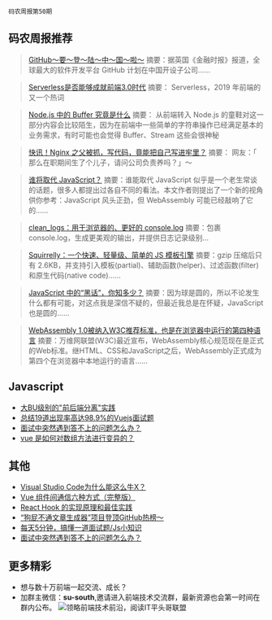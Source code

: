 `码农周报第50期`

码农周报推荐
-------

>  [GitHub～要～登～陆～中～国～啦～](https://mp.weixin.qq.com/s/rjQ9KYsYzWmaUdYWQ5W_jg)
> 摘要：据英国《金融时报》报道，全球最大的软件开发平台 GitHub 计划在中国开设子公司……

>  [Serverless是否能够成就前端3.0时代](https://mp.weixin.qq.com/s/U4ihBOr4m0rUEjQwqXu9RA)
> 摘要： Serverless，2019 年前端的又一个热词

>  [Node.js 中的 Buffer 究竟是什么](https://juejin.im/post/5d3a3b8ff265da1b8d166323)
> 摘要： 从前端转入 Node.js 的童鞋对这一部分内容会比较陌生，因为在前端中一些简单的字符串操作已经满足基本的业务需求，有时可能也会觉得 Buffer、Stream 这些会很神秘

>  [快讯！Nginx 之父被抓，写代码，竟能把自己写进牢里？](https://mp.weixin.qq.com/s/a8vTcbUp7fLR2tXLhnutKg)
> 摘要： 网友：「 那么在职期间生了个儿子，请问公司负责养吗？」～



>  [谁将取代 JavaScript？](https://www.javascriptc.com/2981.html)
> 摘要：谁能取代 JavaScript 似乎是一个老生常谈的话题，很多人都提出过各自不同的看法。本文作者则提出了一个新的视角供你参考：JavaScript 风头正劲，但 WebAssembly 可能已经敲响了它的……

> [clean_logs：用于浏览器的、更好的 console.log](https://javascriptweekly.com/link/54825/web)
> 摘要：包裹 console.log，生成更美观的输出，并提供日志记录级别…

> [Squirrelly：一个快速、轻量级、简单的 JS 模板引擎](https://javascriptweekly.com/link/54831/web)
> 摘要：gzip 压缩后只有 2.6KB，并支持引入模板(partial)、辅助函数(helper)、过滤函数(filter)和原生代码(native code)……

> [JavaScript 中的“黑话”，你知多少？](https://mp.weixin.qq.com/s/snC6z-89imMRK0XY2Yw3qQ)
> 摘要：因为球是圆的，所以不论发生什么都有可能，对这点我是深信不疑的，但最近我总是在怀疑，JavaScript也是圆的……

> [WebAssembly 1.0被纳入W3C推荐标准，也是在浏览器中运行的第四种语言](https://mp.weixin.qq.com/s/dVjej9jmzLKcnq4yYgp8tQ)
> 摘要：万维网联盟(W3C)最近宣布，WebAssembly核心规范现在是正式的Web标准。继HTML、CSS和JavaScript之后，WebAssembly正式成为第四个在浏览器中本地运行的语言……


Javascript
-------
+ [大BU级别的"前后端分离"实践](https://segmentfault.com/a/1190000020047069)
+ [总结19道出现率高达98.9%的Vuejs面试题](https://mp.weixin.qq.com/s/DcVE0IdDOv0AEZUQ-hyrAg)
+ [面试中突然遇到答不上的问题怎么办？](https://mp.weixin.qq.com/s/-SIx2QTgJn2Ght7cZ49YjA)
+ [vue 是如何对数组方法进行变异的？](https://www.javascriptc.com/interview-tips/zh_cn/vue/vue-array-variation/)


其他
-------

+ [Visual Studio Code为什么能这么牛X？](https://mp.weixin.qq.com/s/0QDqajhcnI-XFOTEp3vFmA)
+ [Vue 组件间通信六种方式（完整版）](https://www.javascriptc.com/2843.html)
+ [React Hook 的实现原理和最佳实践](https://zhuanlan.zhihu.com/p/75146261)
+ [“狗屁不通文章生成器”项目登顶GitHub热榜～](https://mp.weixin.qq.com/s/DxsFzHWzDSzPXQ8wzwUAsQ)
+ [每天5分钟，搞懂一道面试题/Js小知识](https://www.javascriptc.com/interview-tips/)
+ [面试中突然遇到答不上的问题怎么办？](https://mp.weixin.qq.com/s/-SIx2QTgJn2Ght7cZ49YjA)


更多精彩
-------
+ 想与数十万前端一起交流、成长？
+ 加群主微信：**su-south**,邀请进入前端技术交流群，最新资源也会第一时间在群内公布。
![领略前端技术前沿，阅读IT平头哥联盟](https://user-images.githubusercontent.com/18324563/70633966-608b2980-1c6c-11ea-8123-34f1fd13484e.png)


